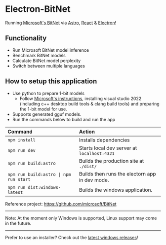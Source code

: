 # Electron-BitNet

Running [Microsoft's BitNet](https://github.com/microsoft/BitNet) via [Astro](https://astro.build/), [React](https://react.dev/) & [Electron](https://www.electronjs.org/)!

## Functionality

* Run Microsoft BitNet model inference
* Benchmark BitNet models
* Calculate BitNet model perplexity
* Switch between multiple languages

## How to setup this application

- Use python to prepare 1-bit models
  - Follow [Microsoft's instructions](https://github.com/microsoft/BitNet?tab=readme-ov-file#installation), installing visual studio 2022 (including c++ desktop build tools & clang build tools) and preparing the 1-bit model for use.
- Supports generated gguf models.
- Run the commands below to build and run the app

| Command                                | Action                                           |
| :------------------------------------- | :----------------------------------------------- |
| `npm install`                          | Installs dependencies                            |
| `npm run dev`                          | Starts local dev server at `localhost:4321`      |
| `npm run build:astro`                  | Builds the production site at `./dist/`          |
| `npm run build:astro \| npm run start` | Builds then runs the electorn app in dev mode.   |
| `npm run dist:windows-latest`          | Builds the windows application.                  |

Reference project: https://github.com/microsoft/BitNet

---

Note: At the moment only Windows is supported, Linux support may come in the future.

---

Prefer to use an installer? Check out the [latest windows releases](https://github.com/grctest/Electron-BitNet/releases)!